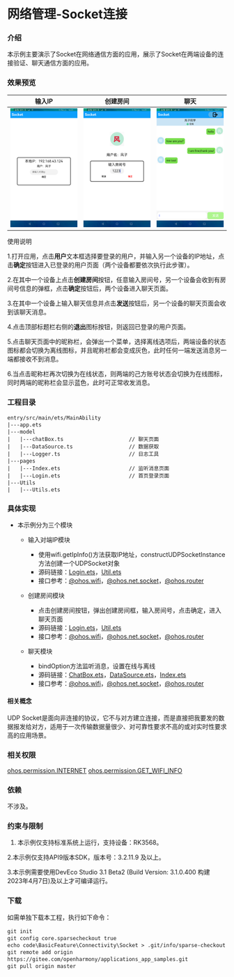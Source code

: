 # 网络管理-Socket连接

### 介绍

本示例主要演示了Socket在网络通信方面的应用，展示了Socket在两端设备的连接验证、聊天通信方面的应用。

### 效果预览

|       输入IP                             |    创建房间                               | 聊天                             |
|----------------------------------------|---------------------------------------|--------------------------------|
| ![](screenshots/devices/input_ip.png) | ![](screenshots/devices/create_room.png) | ![](screenshots/devices/chats.png) |

使用说明

1.打开应用，点击**用户**文本框选择要登录的用户，并输入另一个设备的IP地址，点击**确定**按钮进入已登录的用户页面（两个设备都要依次执行此步骤）。

2.在其中一个设备上点击**创建房间**按钮，任意输入房间号，另一个设备会收到有房间号信息的弹框，点击**确定**按钮后，两个设备进入聊天页面。

3.在其中一个设备上输入聊天信息并点击**发送**按钮后，另一个设备的聊天页面会收到该聊天消息。

4.点击顶部标题栏右侧的**退出**图标按钮，则返回已登录的用户页面。

5.点击聊天页面中的昵称栏，会弹出一个菜单，选择离线选项后，两端设备的状态图标都会切换为离线图标，并且昵称栏都会变成灰色，此时任何一端发送消息另一端都接收不到消息。

6.当点击昵称栏再次切换为在线状态，则两端的己方账号状态会切换为在线图标，同时两端的昵称栏会显示蓝色，此时可正常收发消息。

### 工程目录
```
entry/src/main/ets/MainAbility
|---app.ets
|---model
|   |---chatBox.ts                     // 聊天页面
|   |---DataSource.ts                  // 数据获取
|   |---Logger.ts                      // 日志工具
|---pages
|   |---Index.ets                      // 监听消息页面
|   |---Login.ets                      // 首页登录页面
|---Utils
|   |---Utils.ets
```
### 具体实现

* 本示例分为三个模块
  * 输入对端IP模块 
    * 使用wifi.getIpInfo()方法获取IP地址，constructUDPSocketInstance方法创建一个UDPSocket对象
    * 源码链接：[Login.ets](https://gitee.com/openharmony/applications_app_samples/blob/master/code/BasicFeature/Connectivity/Socket/entry/src/main/ets/MainAbility/pages/Login.ets)，[Util.ets](https://gitee.com/openharmony/applications_app_samples/blob/master/code/BasicFeature/Connectivity/Socket/entry/src/main/ets/MainAbility/Utils/Util.ets)
    * 接口参考：[@ohos.wifi](https://gitee.com/openharmony/docs/blob/master/zh-cn/application-dev/reference/apis/js-apis-wifi.md)，[@ohos.net.socket](https://gitee.com/openharmony/docs/blob/master/zh-cn/application-dev/reference/apis/js-apis-socket.md)，[@ohos.router](https://gitee.com/openharmony/docs/blob/master/zh-cn/application-dev/reference/apis/js-apis-system-router.md)
  
  * 创建房间模块
    * 点击创建房间按钮，弹出创建房间框，输入房间号，点击确定，进入聊天页面
    * 源码链接：[Login.ets](https://gitee.com/openharmony/applications_app_samples/blob/master/code/BasicFeature/Connectivity/Socket/entry/src/main/ets/MainAbility/pages/Login.ets)，[Util.ets](https://gitee.com/openharmony/applications_app_samples/blob/master/code/BasicFeature/Connectivity/Socket/entry/src/main/ets/MainAbility/Utils/Util.ets)
    * 接口参考：[@ohos.wifi](https://gitee.com/openharmony/docs/blob/master/zh-cn/application-dev/reference/apis/js-apis-wifi.md)，[@ohos.net.socket](https://gitee.com/openharmony/docs/blob/master/zh-cn/application-dev/reference/apis/js-apis-socket.md)，[@ohos.router](https://gitee.com/openharmony/docs/blob/master/zh-cn/application-dev/reference/apis/js-apis-system-router.md)
    
  * 聊天模块
    * bindOption方法监听消息，设置在线与离线
    * 源码链接：[ChatBox.ets](https://gitee.com/openharmony/applications_app_samples/blob/master/code/BasicFeature/Connectivity/Socket/entry/src/main/ets/MainAbility/model/ChatBox.ets)，[DataSource.ets](https://gitee.com/openharmony/applications_app_samples/blob/master/code/BasicFeature/Connectivity/Socket/entry/src/main/ets/MainAbility/model/DataSource.ets)，[Index.ets](https://gitee.com/openharmony/applications_app_samples/blob/master/code/BasicFeature/Connectivity/Socket/entry/src/main/ets/MainAbility/pages/Index.ets)
    * 接口参考：[@ohos.wifi](https://gitee.com/openharmony/docs/blob/master/zh-cn/application-dev/reference/apis/js-apis-wifi.md)，[@ohos.net.socket](https://gitee.com/openharmony/docs/blob/master/zh-cn/application-dev/reference/apis/js-apis-socket.md)，[@ohos.router](https://gitee.com/openharmony/docs/blob/master/zh-cn/application-dev/reference/apis/js-apis-system-router.md)

#### 相关概念

UDP Socket是面向非连接的协议，它不与对方建立连接，而是直接把我要发的数据报发给对方，适用于一次传输数据量很少、对可靠性要求不高的或对实时性要求高的应用场景。

### 相关权限

[ohos.permission.INTERNET](https://gitee.com/openharmony/docs/blob/master/zh-cn/application-dev/security/permission-list.md)
[ohos.permission.GET_WIFI_INFO](https://gitee.com/openharmony/docs/blob/master/zh-cn/application-dev/security/permission-list.md)

### 依赖 

不涉及。

### 约束与限制

1. 本示例仅支持标准系统上运行，支持设备：RK3568。

2.本示例仅支持API9版本SDK，版本号：3.2.11.9 及以上。

3.本示例需要使用DevEco Studio 3.1 Beta2 (Build Version: 3.1.0.400 构建 2023年4月7日)及以上才可编译运行。

### 下载

如需单独下载本工程，执行如下命令：
```
git init
git config core.sparsecheckout true
echo code\BasicFeature\Connectivity\Socket > .git/info/sparse-checkout
git remote add origin https://gitee.com/openharmony/applications_app_samples.git
git pull origin master
```
